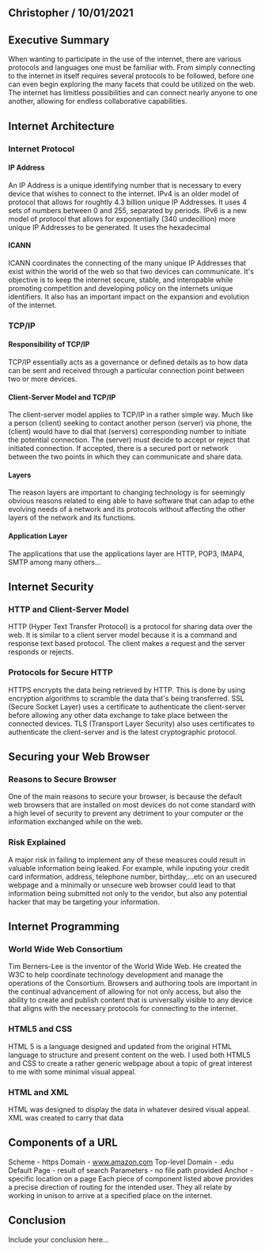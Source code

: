 ## Christopher / 10/01/2021

## Executive Summary 
When wanting to participate in the use of the internet, there are various protocols and languages one must be familiar with. From simply connecting to the internet in itself requires several protocols to be followed, before one can even begin exploring the many facets that could be utilized on the web. The internet has limitless possibilities and can connect nearly anyone to one another, allowing for endless collaborative capabilities.

## Internet Architecture
### Internet Protocol
#### IP Address
An IP Address is a unique identifying number that is necessary to every device that wishes to connect to the internet. 
IPv4 is an older model of protocol that allows for roughtly 4.3 billion unique IP Addresses. It uses 4 sets of numbers between 0 and 255, separated by periods. 
IPv6 is a new model of protocol that allows for exponentially (340 undecillion) more unique IP Addresses to be generated. It uses the hexadecimal 
#### ICANN
ICANN coordinates the connecting of the many unique IP Addresses that exist within the world of the web so that two devices can communicate. It's objective is to keep the internet secure, stable, and interopable while promoting competition and developing policy on the internets unique identifiers. It also has an important impact on the expansion and evolution of the internet.  

### TCP/IP
#### Responsibility of TCP/IP
TCP/IP essentially acts as a governance or defined details as to how data can be sent and received through a particular connection point between two or more devices. 
#### Client-Server Model and TCP/IP
The client-server model applies to TCP/IP in a rather simple way. Much like a person (client) seeking to contact another person (server) via phone, the (client) would have to dial that (servers) corresponding number to initiate the potential connection. The (server) must decide to accept or reject that initiated connection. If accepted, there is a secured port or network between the two points in which they can communicate and share data. 
#### Layers
The reason layers are important to changing technology is for seemingly obvious reasons related to eing able to have software that can adap to ethe evolving needs of a network and its protocols without affecting the other layers of the network and its functions. 
#### Application Layer
The applications that use the applications layer are HTTP, POP3, IMAP4, SMTP among many others...

## Internet Security
### HTTP and Client-Server Model
HTTP (Hyper Text Transfer Protocol) is a protocol for sharing data over the web. It is similar to a client server model because it is a command and response text based protocol. The client makes a request and the server responds or rejects. 
### Protocols for Secure HTTP
HTTPS encrypts the data being retrieved by HTTP. This is done by using encryption algorithms to scramble the data that's being transferred.
SSL (Secure Socket Layer) uses a certificate to authenticate the client-server before allowing any other data exchange to take place between the connected devices.
TLS (Transport Layer Security) also uses certificates to authenticate the client-server and is the latest cryptographic protocol.

## Securing your Web Browser
### Reasons to Secure Browser
One of the main reasons to secure your browser, is because the default web browsers that are installed on most devices do not come standard with a high level of security to prevent any detriment to your computer or the information exchanged while on the web. 
### Risk Explained
A major risk in failing to implement any of these measures could result in valuable information being leaked. For example, while inputing your credit card information, address, telephone number, birthday,...etc on an usecured webpage and a minimally or unsecure web browser could lead to that information being submitted not only to the vendor, but also any potential hacker that may be targeting your information. 

## Internet Programming
### World Wide Web Consortium
Tim Berners-Lee is the inventor of the World Wide Web. He created the W3C to help coordinate technology development and manage the operations of the Consortium.
Browsers and authoring tools are important in the continual advancement of allowing for not only access, but also the ability to create and publish content that is universally visible to any device that aligns with the necessary protocols for connecting to the internet. 
### HTML5 and CSS
HTML 5 is a language designed and updated from the original HTML language to structure and present content on the web. I used both HTML5 and CSS to create a rather generic webpage about a topic of great interest to me with some minimal visual appeal. 
### HTML and XML
HTML was designed to display the data in whatever desired visual appeal. XML was created to carry that data
## Components of a URL
Scheme - https
Domain - www.amazon.com
Top-level Domain - .edu
Default Page - result of search
Parameters - no file path provided
Anchor - specific location on a page
Each piece of component listed above provides a precise direction of routing for the intended user. They all relate by working in unison to arrive at a specified place on the internet. 
## Conclusion
Include your conclusion here...
